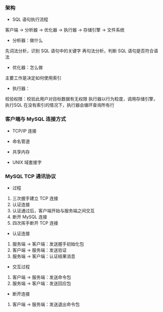 ### 架构

* SQL 语句执行流程

客户端 -> 分析器 -> 优化器 -> 执行器 -> 存储引擎 -> 文件系统

* 分析器：做什么

先词法分析，识别 SQL 语句中的关键字
再句法分析，判断 SQL 语句是否符合语法

* 优化器：怎么做

主要工作是决定如何使用索引

* 执行器：

校验权限：校验此用户对目标数据有无权限
执行器以行为粒度，调用存储引擎，执行SQL
在没有索引的情况下，执行器会循环查询所有行


### 客户端与 MySQL 连接方式

* TCP/IP 连接

* 命名管道

* 共享内存

* UNIX 域套接字


### MySQL TCP 通讯协议

* 过程

1. 三次握手建立 TCP 连接
2. 认证连接
3. 认证通过后，客户端开始与服务端之间交互
4. 断开 MySQL 连接
5. 四次挥手断开 TCP 连接

* 认证连接

1. 服务端 -> 客户端：发送握手初始化包
2. 客户端 -> 服务端：发送验证
3. 服务端 -> 客户端：认证结果消息

* 交互过程

1. 客户端 -> 服务端：发送命令包
2. 服务端 -> 客户端：发送回应包

* 断开连接

1. 客户端 -> 服务端：发送退出命令包
